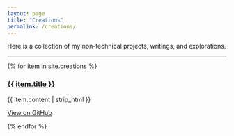```yaml
---
layout: page
title: "Creations"
permalink: /creations/
---
```


Here is a collection of my non-technical projects, writings, and explorations.

<hr>

{% for item in site.creations %}
<div class="project-card">
  <h3>
    <a href="{{ item.link }}" target="_blank" rel="noopener noreferrer">{{ item.title }}</a>
  </h3>
  <p>{{ item.content | strip_html }}</p>
  <p><a href="{{ item.link }}" target="_blank" rel="noopener noreferrer" class="btn">View on GitHub</a></p>
</div>
{% endfor %}
